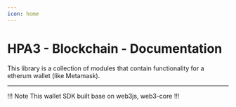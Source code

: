 ```yaml
---
icon: home
---
```


# HPA3 - Blockchain - Documentation

This library is a collection of modules that contain functionality for a etherum wallet (like Metamask).

---

!!! Note
This wallet SDK built base on web3js, web3-core
!!!
